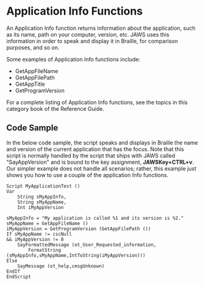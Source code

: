 # Application Info Functions

An Application Info function returns information about the application,
such as its name, path on your computer, version, etc. JAWS uses this
information in order to speak and display it in Braille, for comparison
purposes, and so on.

Some examples of Application Info functions include:

- GetAppFileName
- GetAppFilePath
- GetAppTitle
- GetProgramVersion

For a complete listing of Application Info functions, see the topics in
this category book of the Reference Guide.

## Code Sample

In the below code sample, the script speaks and displays in Braille the
name and version of the current application that has the focus. Note
that this script is normally handled by the script that ships with JAWS
called \"SayAppVersion\" and is bound to the key assignment,
**JAWSKey+CTRL+v**. Our simpler example does not handle all scenarios;
rather, this example just shows you how to use a couple of the
application Info functions.

    Script MyApplicationTest ()
    Var
        String sMyAppInfo,
        String sMyAppName,
        Int iMyAppVersion

    sMyAppInfo = "My application is called %1 and its version is %2."
    sMyAppName = GetAppFileName ()
    iMyAppVersion = GetProgramVersion (GetAppFilePath ())
    If sMyAppName != cscNull
    && iMyAppVersion != 0
        SayFormattedMessage (ot_User_Requested_information,
            FormatString (sMyAppInfo,sMyAppName,IntToString(iMyAppVersion)))
    Else
        SayMessage (ot_help,cmsgUnknown)
    EndIf
    EndScript
